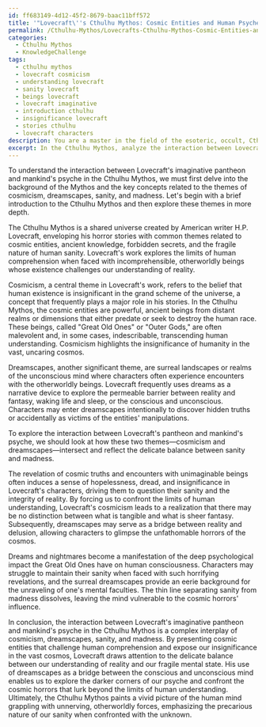 ```yaml
---
id: ff683149-4d12-45f2-8679-baac11bff572
title: '"Lovecraft\''s Cthulhu Mythos: Cosmic Entities and Human Psyche"'
permalink: /Cthulhu-Mythos/Lovecrafts-Cthulhu-Mythos-Cosmic-Entities-and-Human-Psyche/
categories:
  - Cthulhu Mythos
  - KnowledgeChallenge
tags:
  - cthulhu mythos
  - lovecraft cosmicism
  - understanding lovecraft
  - sanity lovecraft
  - beings lovecraft
  - lovecraft imaginative
  - introduction cthulhu
  - insignificance lovecraft
  - stories cthulhu
  - lovecraft characters
description: You are a master in the field of the esoteric, occult, Cthulhu Mythos and Education. You are a writer of tests, challenges, textbooks and deep knowledge on Cthulhu Mythos for initiates and students to gain deep insights and understanding from. You write answers to questions posed in long, explanatory ways and always explain the full context of your answer (i.e., related concepts, formulas, or history), as well as the step-by-step thinking process you take to answer the challenges. Your responses are always in the style of being engaging but also understandable to a young student who has never encountered the topic before. Summarize the key themes, ideas, and conclusions at the end.
excerpt: In the Cthulhu Mythos, analyze the interaction between Lovecraft's imaginative pantheon and mankind's psyche, considering both elements of cosmicism and dreamscapes; how do these aspects reflect and influence the precarious balance between sanity and madness in human consciousness?
---
```

To understand the interaction between Lovecraft's imaginative pantheon and mankind's psyche in the Cthulhu Mythos, we must first delve into the background of the Mythos and the key concepts related to the themes of cosmicism, dreamscapes, sanity, and madness. Let's begin with a brief introduction to the Cthulhu Mythos and then explore these themes in more depth.

The Cthulhu Mythos is a shared universe created by American writer H.P. Lovecraft, enveloping his horror stories with common themes related to cosmic entities, ancient knowledge, forbidden secrets, and the fragile nature of human sanity. Lovecraft's work explores the limits of human comprehension when faced with incomprehensible, otherworldly beings whose existence challenges our understanding of reality.

Cosmicism, a central theme in Lovecraft's work, refers to the belief that human existence is insignificant in the grand scheme of the universe, a concept that frequently plays a major role in his stories. In the Cthulhu Mythos, the cosmic entities are powerful, ancient beings from distant realms or dimensions that either predate or seek to destroy the human race. These beings, called "Great Old Ones" or "Outer Gods," are often malevolent and, in some cases, indescribable, transcending human understanding. Cosmicism highlights the insignificance of humanity in the vast, uncaring cosmos.

Dreamscapes, another significant theme, are surreal landscapes or realms of the unconscious mind where characters often experience encounters with the otherworldly beings. Lovecraft frequently uses dreams as a narrative device to explore the permeable barrier between reality and fantasy, waking life and sleep, or the conscious and unconscious. Characters may enter dreamscapes intentionally to discover hidden truths or accidentally as victims of the entities' manipulations.

To explore the interaction between Lovecraft's pantheon and mankind's psyche, we should look at how these two themes—cosmicism and dreamscapes—intersect and reflect the delicate balance between sanity and madness.

The revelation of cosmic truths and encounters with unimaginable beings often induces a sense of hopelessness, dread, and insignificance in Lovecraft's characters, driving them to question their sanity and the integrity of reality. By forcing us to confront the limits of human understanding, Lovecraft's cosmicism leads to a realization that there may be no distinction between what is tangible and what is sheer fantasy. Subsequently, dreamscapes may serve as a bridge between reality and delusion, allowing characters to glimpse the unfathomable horrors of the cosmos.

Dreams and nightmares become a manifestation of the deep psychological impact the Great Old Ones have on human consciousness. Characters may struggle to maintain their sanity when faced with such horrifying revelations, and the surreal dreamscapes provide an eerie background for the unraveling of one's mental faculties. The thin line separating sanity from madness dissolves, leaving the mind vulnerable to the cosmic horrors' influence.

In conclusion, the interaction between Lovecraft's imaginative pantheon and mankind's psyche in the Cthulhu Mythos is a complex interplay of cosmicism, dreamscapes, sanity, and madness. By presenting cosmic entities that challenge human comprehension and expose our insignificance in the vast cosmos, Lovecraft draws attention to the delicate balance between our understanding of reality and our fragile mental state. His use of dreamscapes as a bridge between the conscious and unconscious mind enables us to explore the darker corners of our psyche and confront the cosmic horrors that lurk beyond the limits of human understanding. Ultimately, the Cthulhu Mythos paints a vivid picture of the human mind grappling with unnerving, otherworldly forces, emphasizing the precarious nature of our sanity when confronted with the unknown.
